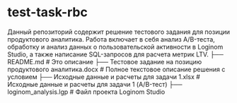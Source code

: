 # test-task-rbc
Данный репозиторий содержит решение тестового задания для позиции продуктового аналитика. Работа включает в себя анализ A/B-теста, обработку и анализ данных о пользовательской активности в Loginom Studio, а также написание SQL-запросов для расчета метрик LTV.
├── README.md                       # Это описание
├── Тестовое задание на позицию продуктового аналитика.docx  # Полное текстовое описание решения с условием
├── Исходные данные и расчеты для задачи 1.xlsx                       # Исходные данные и расчеты для задачи 1 (A/B-тест)
├── loginom_analysis.lgp            # Файл проекта Loginom Studio

